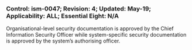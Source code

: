 ### Control: ism-0047; Revision: 4; Updated: May-19; Applicability: ALL; Essential Eight: N/A
<p>Organisational-level security documentation is approved by the Chief Information Security Officer while system-specific security documentation is approved by the system’s authorising officer.</p>